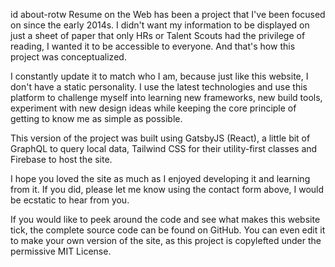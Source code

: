 id
about-rotw
Resume on the Web has been a project that I've been focused on since the early 2014s. I didn't want my information to be displayed on just a sheet of paper that only HRs or Talent Scouts had the privilege of reading, I wanted it to be accessible to everyone. And that's how this project was conceptualized.

I constantly update it to match who I am, because just like this website, I don't have a static personality. I use the latest technologies and use this platform to challenge myself into learning new frameworks, new build tools, experiment with new design ideas while keeping the core principle of getting to know me as simple as possible.

This version of the project was built using GatsbyJS (React), a little bit of GraphQL to query local data, Tailwind CSS for their utility-first classes and Firebase to host the site.

I hope you loved the site as much as I enjoyed developing it and learning from it. If you did, please let me know using the contact form above, I would be ecstatic to hear from you.

If you would like to peek around the code and see what makes this website tick, the complete source code can be found on GitHub. You can even edit it to make your own version of the site, as this project is copylefted under the permissive MIT License.
